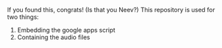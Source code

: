 If you found this, congrats!
(Is that you Neev?)
This repository is used for two things:
1. Embedding the google apps script
2. Containing the audio files
